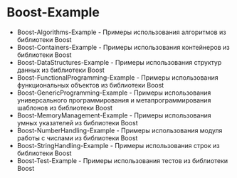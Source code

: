 # Boost-Example

* Boost-Algorithms-Example - Примеры использования алгоритмов из библиотеки Boost
* Boost-Containers-Example - Примеры использования контейнеров из библиотеки Boost
* Boost-DataStructures-Example - Примеры использования структур данных из библиотеки Boost
* Boost-FunctionalProgramming-Example - Примеры использования функциональных объектов из библиотеки Boost
* Boost-GenericProgramming-Example - Примеры использования универсального программирования и метапрограммирования шаблонов из библиотеки Boost
* Boost-MemoryManagement-Example - Примеры использования умных указателей из библиотеки Boost
* Boost-NumberHandling-Example - Примеры использования модуля работы с числами из библиотеки Boost
* Boost-StringHandling-Example - Примеры использования строк из библиотеки Boost
* Boost-Test-Example - Примеры использования тестов из библиотеки Boost 
